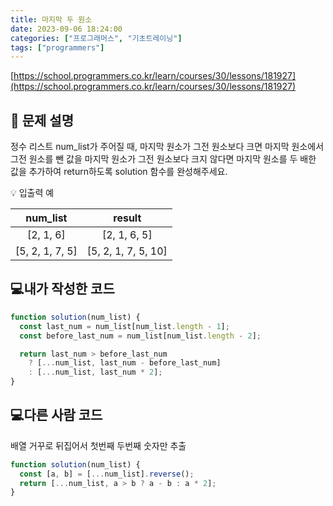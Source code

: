 ```yaml
---
title: 마지막 두 원소
date: 2023-09-06 18:24:00
categories: ["프로그래머스", "기초트레이닝"]
tags: ["programmers"]
---
```


[https://school.programmers.co.kr/learn/courses/30/lessons/181927](https://school.programmers.co.kr/learn/courses/30/lessons/181927)

## 📔 문제 설명

정수 리스트 num_list가 주어질 때, 마지막 원소가 그전 원소보다 크면 마지막 원소에서 그전 원소를 뺀 값을 마지막 원소가 그전 원소보다 크지 않다면 마지막 원소를 두 배한 값을 추가하여 return하도록 solution 함수를 완성해주세요.

💡 입출력 예

|    num_list     |       result        |
| :-------------: | :-----------------: |
|    [2, 1, 6]    |    [2, 1, 6, 5]     |
| [5, 2, 1, 7, 5] | [5, 2, 1, 7, 5, 10] |

## 💻내가 작성한 코드

```js
function solution(num_list) {
  const last_num = num_list[num_list.length - 1];
  const before_last_num = num_list[num_list.length - 2];

  return last_num > before_last_num
    ? [...num_list, last_num - before_last_num]
    : [...num_list, last_num * 2];
}
```

## 💻다른 사람 코드

배열 거꾸로 뒤집어서 첫번째 두번째 숫자만 추출

```js
function solution(num_list) {
  const [a, b] = [...num_list].reverse();
  return [...num_list, a > b ? a - b : a * 2];
}
```
